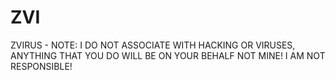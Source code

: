 # ZVI
ZVIRUS - NOTE: I DO NOT ASSOCIATE WITH HACKING OR VIRUSES, ANYTHING THAT YOU DO WILL BE ON YOUR BEHALF NOT MINE! I AM NOT RESPONSIBLE! 
